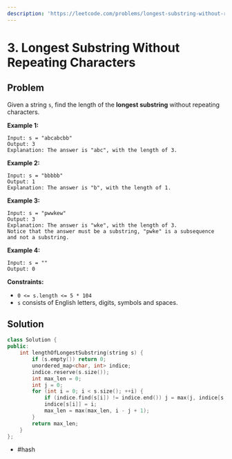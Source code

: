 ```yaml
---
description: 'https://leetcode.com/problems/longest-substring-without-repeating-characters/'
---
```


# 3. Longest Substring Without Repeating Characters

## Problem

Given a string `s`, find the length of the **longest substring** without repeating characters.

**Example 1:**

```text
Input: s = "abcabcbb"
Output: 3
Explanation: The answer is "abc", with the length of 3.
```

**Example 2:**

```text
Input: s = "bbbbb"
Output: 1
Explanation: The answer is "b", with the length of 1.
```

**Example 3:**

```text
Input: s = "pwwkew"
Output: 3
Explanation: The answer is "wke", with the length of 3.
Notice that the answer must be a substring, "pwke" is a subsequence and not a substring.
```

**Example 4:**

```text
Input: s = ""
Output: 0
```

**Constraints:**

* `0 <= s.length <= 5 * 104`
* `s` consists of English letters, digits, symbols and spaces.

## Solution

```cpp
class Solution {
public:
    int lengthOfLongestSubstring(string s) {
        if (s.empty()) return 0;
        unordered_map<char, int> indice;
        indice.reserve(s.size());
        int max_len = 0;
        int j = 0;
        for (int i = 0; i < s.size(); ++i) {
            if (indice.find(s[i]) != indice.end()) j = max(j, indice[s[i]] + 1);
            indice[s[i]] = i;
            max_len = max(max_len, i - j + 1);
        }
        return max_len;
    }
};
```

* \#hash

